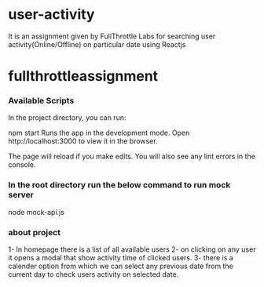 # user-activity
It is an assignment given by FullThrottle Labs for searching user activity(Online/Offline) on particular date using Reactjs

# fullthrottleassignment

### Available Scripts
In the project directory, you can run:

npm start
Runs the app in the development mode.
Open http://localhost:3000 to view it in the browser.

The page will reload if you make edits.
You will also see any lint errors in the console.

### In the root directory run the below command to run mock server
node mock-api.js

### about project
1- In homepage there is a list of all available users 2- on clicking on any user it opens a modal that show activity time of clicked users. 3- there is a calender option from which we can select any previous date from the current day to check users activity on selected date.


